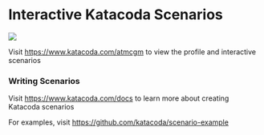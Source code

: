 # Interactive Katacoda Scenarios

[![](http://shields.katacoda.com/katacoda/atmcgm/count.svg)](https://www.katacoda.com/atmcgm "Get your profile on Katacoda.com")

Visit https://www.katacoda.com/atmcgm to view the profile and interactive scenarios

### Writing Scenarios
Visit https://www.katacoda.com/docs to learn more about creating Katacoda scenarios

For examples, visit https://github.com/katacoda/scenario-example
